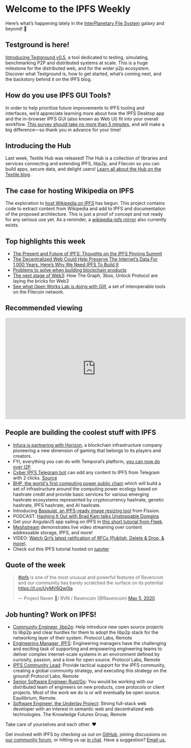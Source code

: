 # Welcome to the IPFS Weekly

Here’s what’s happening lately in the [InterPlanetary File System](https://ipfs.io/) galaxy and beyond! 🚀


## Testground is here!
[Introducing Testground v0.5](https://blog.ipfs.io/2020-05-06-launching-testground/), a tool dedicated to testing, simulating, benchmarking P2P and distributed systems at scale. This is a huge milestone for the distributed web, and for the wider p2p ecosystem. Discover what Testground is, how to get started, what’s coming next, and the backstory behind it on the IPFS blog.


## How do you use IPFS GUI Tools?
In order to help prioritize future improvements to IPFS tooling and interfaces, we’d appreciate learning more about how the IPFS Desktop app and the in-browser IPFS GUI (also known as Web UI) fit into your overall workflow. [This survey should take no more than 5 minutes](https://forms.gle/c6gHP1pVtwtRpzdP7), and will make a big difference—so thank you in advance for your time!

## Introducing the Hub
Last week, Textile Hub was released! The Hub is a collection of libraries and services connecting and extending IPFS, libp2p, and Filecoin so you can build apps, secure data, and delight users! [Learn all about the Hub on the Textile blog](https://blog.textile.io/announcing-the-textile-protocol-hub/). 

## The case for hosting Wikipedia on IPFS
The exploration to [host Wikipedia on IPFS](https://github.com/santhoshtr/wikipedia-ipfs) has begun. This project contains code to extract content from Wikipedia and add to IPFS and documentation of the proposed architecture. This is just a proof of concept and not ready for any serious use yet. As a reminder, a [wikipedia-ipfs mirror](https://github.com/ipfs/distributed-wikipedia-mirror) also currently exists.


## Top highlights this week
* [The Present and Future of IPFS: Thoughts on the IPFS Pinning Summit](https://codeclimbing.com/the-present-and-future-of-ipfs-thoughts-on-the-ipfs-pinning-summit/)
* [The Decentralized Web Could Help Preserve The Internet’s Data For 1,000 Years. Here’s Why We Need IPFS To Build It](https://www.techdirt.com/articles/20200504/16050844431/decentralized-web-could-help-preserve-internets-data-1000-years-heres-why-we-need-ipfs-to-build-it.shtml#comments)
* [Problems to solve when building blockchain products](https://medium.com/nirman-tech-blog/problems-to-solve-when-building-blockchain-products-4af3e5cd7f6b)
* [The next stage of Web3](https://flynnjamm.substack.com/p/the-next-stage-of-web3): How The Graph, 3box, Unlock Protocol are laying the bricks for Web3
* [See what Open Works Lab is doing with Glif](https://filecoin.io/blog/community-jonathan-schwartz-owl/), a set of interoperable tools on the Filecoin network.


## Recommended viewing
<iframe width="560" height="315" src="https://www.youtube.com/embed/6b8OANmw2kM" frameborder="0" allow="accelerometer; autoplay; encrypted-media; gyroscope; picture-in-picture" allowfullscreen></iframe>


## People are building the coolest stuff with IPFS
* [Infura is partnering with Horizon](https://infura.io/customers/skyweaver), a blockchain infrastructure company pioneering a new dimension of gaming that belongs to its players and creators.
* FYI, everything you can do with Temporal’s platform, [you can now do over I2P](https://medium.com/temporal-cloud/temporal-i2p-infrastructure-refresh-52fe40751f8b).
* [Cyber IPFS Telegram bot](http://t.me/cyberdBot) can add any content to IPFS from Telegram with 2 clicks. [Source](https://github.com/Snedashkovsky/cyberdBot) 
* [BHP, the world's first computing power public chain](https://finance.yahoo.com/news/ecology-bhp-public-chain-begun-151000655.html) which will build a set of infrastructure around the computing power ecology based on hashrate credit and provide basic services for various emerging hashrate ecosystems represented by cryptocurrency hashrate, genetic hashrate, IPFS hashrate, and AI hashrate.
* Introducing [Basquiat, an IPFS-ready image resizing tool](https://talk.fission.codes/t/basquiat-an-ipfs-ready-image-resizing-tool/612) from Fission.
* PODCAST: [Hashing It Out with Brad Kam talks Unstoppable Domains](https://medium.com/unstoppabledomains/hashing-it-out-with-brad-kam-transcript-a347f04a1a4)
* Get your AngularJS app sailing on IPFS in [this short tutorial from Fleek](https://blog.fleek.co/posts/angularjs-on-ipfs-on-fleek).
* [Meshstream](https://github.com/tomeshnet/meshstream) demonstrates live video streaming over content addressable storage, IPFS, and more! 
* VIDEO: [Watch Qri’s latest ratification of RFCs (Publish, Delete & Drop, & more)](https://www.youtube.com/watch?v=gQu2XZZUqv4&feature=emb_logo).
* Check out this IPFS tutorial hosted on [jupyter](https://github.com/fede2cr/jupyter_playground/blob/master/bash/IPFS.ipynb)


## Quote of the week
<blockquote class="twitter-tweet"><p lang="en" dir="ltr"><a href="https://twitter.com/hashtag/ipfs?src=hash&amp;ref_src=twsrc%5Etfw">#ipfs</a> is one of the most unusual and powerful features of Ravencoin and our community has barely scratched the surface on its potential <a href="https://t.co/UyMV6Qw0la">https://t.co/UyMV6Qw0la</a></p>&mdash; Project Raven 🦅/ RVN / Ravencoin (@Ravencoin) <a href="https://twitter.com/Ravencoin/status/1257506307558555648?ref_src=twsrc%5Etfw">May 5, 2020</a></blockquote> 


## Job hunting? Work on IPFS!
* [Community Engineer, libp2p](https://jobs.lever.co/protocol/0afd449f-b292-42b4-abfd-af26415b796b): Help introduce new open source projects to libp2p and clear hurdles for them to adopt the libp2p stack for the networking layer of their system. Protocol Labs, Remote
* [Engineering Manager, IPFS](https://jobs.lever.co/protocol/3f0787e8-58b3-4122-a1ea-424561d2658f): Engineering managers have the challenging and exciting task of supporting and empowering engineering teams to deliver complex internet-scale systems in an environment defined by curiosity, passion, and a love for open source. Protocol Labs, Remote
* [IPFS Community Lead](https://jobs.lever.co/protocol/71c4a9b9-af90-4ce9-9dba-8b72507997bf): Provide tactical support for the IPFS community, creating a global community strategy, and executing this strategy on the ground! Protocol Labs, Remote
* [Senior Software Engineer Rust/Go](https://www.notion.so/Hiring-Senior-Software-Engineer-Rust-Go-e6c94ccc261f426c80a483c7fc642412): You would be working with our distributed team of engineers on new products, core protocols or client projects. Most of the work we do is or will eventually be open source. Equilibrium, Remote. 
* [Software Engineer, the Underlay Project](https://notes.knowledgefutures.org/pub/si1okbw9): Strong full-stack web developer with an interest in semantic web and decentralized web technologies. The Knowledge Futures Group, Remote


Take care of yourselves and each other. ❤️

Get involved with IPFS by checking us out on [GitHub](https://github.com/ipfs), joining discussions on [our community forum](https://discuss.ipfs.io/), or hitting us up [in chat](https://riot.im/app/#/room/#ipfs:matrix.org). Have a suggestion? [Email us.](mailto:newsletter@ipfs.io)
